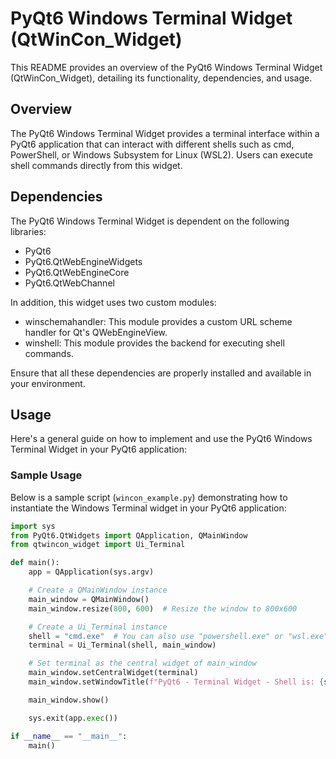 # PyQt6 Windows Terminal Widget (QtWinCon_Widget)

This README provides an overview of the PyQt6 Windows Terminal Widget (QtWinCon_Widget), detailing its functionality, dependencies, and usage.

## Overview

The PyQt6 Windows Terminal Widget provides a terminal interface within a PyQt6 application that can interact with different shells such as cmd, PowerShell, or Windows Subsystem for Linux (WSL2). Users can execute shell commands directly from this widget.

## Dependencies

The PyQt6 Windows Terminal Widget is dependent on the following libraries:

- PyQt6
- PyQt6.QtWebEngineWidgets
- PyQt6.QtWebEngineCore
- PyQt6.QtWebChannel

In addition, this widget uses two custom modules:

- winschemahandler: This module provides a custom URL scheme handler for Qt's QWebEngineView.
- winshell: This module provides the backend for executing shell commands.

Ensure that all these dependencies are properly installed and available in your environment.

## Usage

Here's a general guide on how to implement and use the PyQt6 Windows Terminal Widget in your PyQt6 application:

### Sample Usage

Below is a sample script (`wincon_example.py`) demonstrating how to instantiate the Windows Terminal widget in your PyQt6 application:

```python
import sys
from PyQt6.QtWidgets import QApplication, QMainWindow
from qtwincon_widget import Ui_Terminal

def main():
    app = QApplication(sys.argv)

    # Create a QMainWindow instance
    main_window = QMainWindow()
    main_window.resize(800, 600)  # Resize the window to 800x600

    # Create a Ui_Terminal instance
    shell = "cmd.exe"  # You can also use "powershell.exe" or "wsl.exe"
    terminal = Ui_Terminal(shell, main_window)

    # Set terminal as the central widget of main_window
    main_window.setCentralWidget(terminal)
    main_window.setWindowTitle(f"PyQt6 - Terminal Widget - Shell is: {shell}")

    main_window.show()

    sys.exit(app.exec())

if __name__ == "__main__":
    main()
